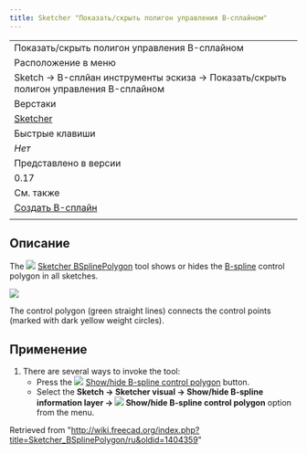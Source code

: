 ```yaml
---
title: Sketcher "Показать/скрыть полигон управления B-сплайном"
---
```

|  |
| --- |
| Показать/скрыть полигон управления B-сплайном |
| Расположение в меню |
| Sketch → B-сплйан инструменты эскиза → Показать/скрыть полигон управления B-сплайном |
| Верстаки |
| [Sketcher](/Sketcher_Workbench/ru "Sketcher Workbench/ru") |
| Быстрые клавиши |
| *Нет* |
| Представлено в версии |
| 0.17 |
| См. также |
| [Создать B-сплайн](/Sketcher_CompCreateBSpline/ru "Sketcher CompCreateBSpline/ru") |
|  |

## Описание

The ![](/images/Sketcher_BSplinePolygon.svg) [Sketcher BSplinePolygon](/Sketcher_BSplinePolygon "Sketcher BSplinePolygon") tool shows or hides the [B-spline](/B-Splines "B-Splines") control polygon in all sketches.

![](/images/Sketcher_B-spline_example01.png)

The control polygon (green straight lines) connects the control points (marked with dark yellow weight circles).

## Применение

1. There are several ways to invoke the tool:
   * Press the ![](/images/Sketcher_BSplinePolygon.svg) [Show/hide B-spline control polygon](/Sketcher_BSplinePolygon "Sketcher BSplinePolygon") button.
   * Select the **Sketch → Sketcher visual → Show/hide B-spline information layer → ![](/images/Sketcher_BSplinePolygon.svg) Show/hide B-spline control polygon** option from the menu.

Retrieved from "<http://wiki.freecad.org/index.php?title=Sketcher_BSplinePolygon/ru&oldid=1404359>"